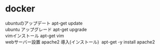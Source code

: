 # docker
ubuntuのアップデート apt-get update<br>
ubuntu アップグレード apt-get upgrade<br>
vimインストール apt-get vim<br>
webサーバー設置 apache2 導入(インストール)  apt-get -y install apache2  <br>

